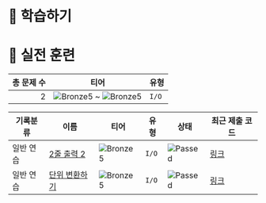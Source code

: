 # 📖 학습하기

# 🥇 실전 훈련
|총 문제 수|티어|유형|
|---:|---|---|
|2|![Bronze5][b5] ~ ![Bronze5][b5]|`I/O`|

|기록분류|이름|티어|유형|상태|최근 제출 코드|
|---|---|---|---|---|---|
|일반 연습|[2줄 출력 2](https://www.codetree.ai/training-field/search/problems/print-two-lines-2)|![Bronze5][b5]|`I/O`|![Passed][passed]|[링크](https://github.com/ws19999/codetree-TILs/blob/main/240808/2%EC%A4%84%20%EC%B6%9C%EB%A0%A5%202/print-two-lines-2.kt)|
|일반 연습|[단위 변환하기](https://www.codetree.ai/training-field/search/problems/change-unit)|![Bronze5][b5]|`I/O`|![Passed][passed]|[링크](https://github.com/ws19999/codetree-TILs/blob/main/240808/%EB%8B%A8%EC%9C%84%20%EB%B3%80%ED%99%98%ED%95%98%EA%B8%B0/change-unit.kt)|










[b5]: https://img.shields.io/badge/Bronze_5-%235D3E31.svg
[b4]: https://img.shields.io/badge/Bronze_4-%235D3E31.svg
[b3]: https://img.shields.io/badge/Bronze_3-%235D3E31.svg
[b2]: https://img.shields.io/badge/Bronze_2-%235D3E31.svg
[b1]: https://img.shields.io/badge/Bronze_1-%235D3E31.svg
[s5]: https://img.shields.io/badge/Silver_5-%23394960.svg
[s4]: https://img.shields.io/badge/Silver_4-%23394960.svg
[s3]: https://img.shields.io/badge/Silver_3-%23394960.svg
[s2]: https://img.shields.io/badge/Silver_2-%23394960.svg
[s1]: https://img.shields.io/badge/Silver_1-%23394960.svg
[g5]: https://img.shields.io/badge/Gold_5-%23FFC433.svg
[g4]: https://img.shields.io/badge/Gold_4-%23FFC433.svg
[g3]: https://img.shields.io/badge/Gold_3-%23FFC433.svg
[g2]: https://img.shields.io/badge/Gold_2-%23FFC433.svg
[g1]: https://img.shields.io/badge/Gold_1-%23FFC433.svg
[p5]: https://img.shields.io/badge/Platinum_5-%2376DDD8.svg
[p4]: https://img.shields.io/badge/Platinum_4-%2376DDD8.svg
[p3]: https://img.shields.io/badge/Platinum_3-%2376DDD8.svg
[p2]: https://img.shields.io/badge/Platinum_2-%2376DDD8.svg
[p1]: https://img.shields.io/badge/Platinum_1-%2376DDD8.svg
[passed]: https://img.shields.io/badge/Passed-%23009D27.svg
[failed]: https://img.shields.io/badge/Failed-%23D24D57.svg
[easy]: https://img.shields.io/badge/쉬움-%235cb85c.svg?for-the-badge
[medium]: https://img.shields.io/badge/보통-%23FFC433.svg?for-the-badge
[hard]: https://img.shields.io/badge/어려움-%23D24D57.svg?for-the-badge